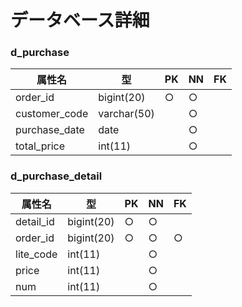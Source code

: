 # データベース詳細

### d_purchase
|属性名|型|PK|NN|FK|
|-------|-------|---|---|---|
|order_id|bigint(20)|○|○||
|customer_code|varchar(50)||○||
|purchase_date|date||○||
|total_price|int(11)||○||

### d_purchase_detail
|属性名|型|PK|NN|FK|
|-------|-------|---|---|---|
|detail_id|bigint(20)|○|○||
|order_id|bigint(20)|○|○|○|
|lite_code|int(11)||○||
|price|int(11)||○||
|num|int(11)||○||
